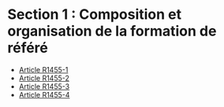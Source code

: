# Section 1 : Composition et organisation de la formation de référé

* [Article R1455-1](./LEGIARTI000018535988.md)
* [Article R1455-2](./LEGIARTI000018535986.md)
* [Article R1455-3](./LEGIARTI000018535984.md)
* [Article R1455-4](./LEGIARTI000018535982.md)

